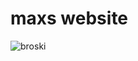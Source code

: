 <html>

<head>
</head>

<body>

<h1>maxs website</h1>


![broski](https://i.ytimg.com/vi/DXhW2Sww380/maxresdefault.jpg)


</body>




</html>
